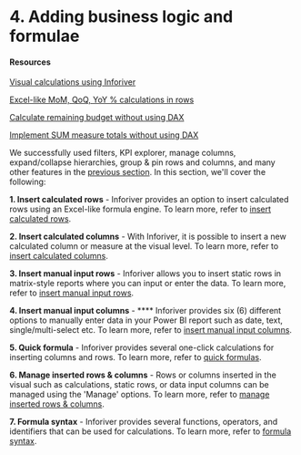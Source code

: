 # 4. Adding business logic and formulae



#### Resources

[Visual calculations using Inforiver](https://inforiver.com/visual-calculations-powerbi/)

[Excel-like MoM, QoQ, YoY % calculations in rows ](https://inforiver.com/blog/general/excel-like-mom-qoq-yoy-calculations-power-bi/)

[Calculate remaining budget without using DAX](https://inforiver.com/blog/general/calculating-remaining-budget-powerbi/)

[Implement SUM measure totals without using DAX](https://inforiver.com/blog/general/sum-measure-totals-powerbi-no-dax/)

We successfully used filters, KPI explorer, manage columns, expand/collapse hierarchies, group & pin rows and columns, and many other features in the [previous section](../3.-basic-interactions/). In this section, we'll cover the following:

**1. Insert calculated rows** - Inforiver provides an option to insert calculated rows using an Excel-like formula engine. To learn more, refer to [insert calculated rows](insert-calculated-rows.md).

**2. Insert calculated columns** - With Inforiver, it is possible to insert a new calculated column or measure at the visual level. To learn more, refer to [insert calculated columns](insert-calculated-columns.md).

**3. Insert manual input rows** - Inforiver allows you to insert static rows in matrix-style reports where you can input or enter the data. To learn more, refer to [insert manual input rows](insert-manual-input-rows.md).

**4. Insert manual input columns** - **** Inforiver provides six (6) different options to manually enter data in your Power BI report such as date, text, single/multi-select etc. To learn more, refer to [insert manual input columns](insert-manual-input-columns.md).

**5. Quick formula** - Inforiver provides several one-click calculations for inserting columns and rows. To learn more, refer to [quick formulas](quick-formula.md).

**6. Manage inserted rows & columns** - Rows or columns inserted in the visual such as calculations, static rows, or data input columns can be managed using the 'Manage' options. To learn more, refer to [manage inserted rows & columns](manage-inserted-rows-and-columns.md).

**7. Formula syntax** - Inforiver provides several functions, operators, and identifiers that can be used for calculations. To learn more, refer to [formula syntax](formula-syntax/).
